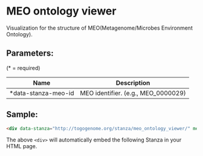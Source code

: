 MEO ontology viewer
===========================

Visualization for the structure of MEO(Metagenome/Microbes Environment Ontology).

## Parameters:

(* = required)

| Name                | Description                         |
|---------------------|-------------------------------------|
| *data-stanza-meo-id | MEO identifier. (e.g., MEO_0000029) |

## Sample:

```html
<div data-stanza="http://togogenome.org/stanza/meo_ontology_viewer/" meo_id="MEO_0000029"></div>
```

The above `<div>` will automatically embed the following Stanza in your HTML page.

<div data-stanza="/stanza/meo_ontology_viewer/" meo_id="MEO_0000029"></div>

